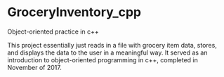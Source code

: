 # GroceryInventory_cpp
Object-oriented practice in c++

This project essentially just reads in a file with grocery item data, stores, and displays the data to the user in a meaningful way.
It served as an introduction to object-oriented programming in c++, completed in November of 2017.

